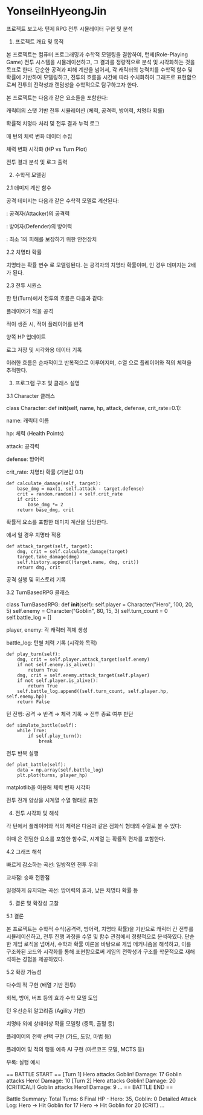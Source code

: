 # YonseiInHyeongJin
프로젝트 보고서: 턴제 RPG 전투 시뮬레이터 구현 및 분석

1. 프로젝트 개요 및 목적

본 프로젝트는 컴퓨터 프로그래밍과 수학적 모델링을 결합하여, 턴제(Role-Playing Game) 전투 시스템을 시뮬레이션하고, 그 결과를 정량적으로 분석 및 시각화하는 것을 목표로 한다. 단순한 공격과 피해 계산을 넘어서, 각 캐릭터의 능력치를 수학적 함수 및 확률에 기반하여 모델링하고, 전투의 흐름을 시간에 따라 수치화하여 그래프로 표현함으로써 전투의 전략성과 랜덤성을 수학적으로 탐구하고자 한다.

본 프로젝트는 다음과 같은 요소들을 포함한다:

캐릭터의 스탯 기반 전투 시뮬레이션 (체력, 공격력, 방어력, 치명타 확률)

확률적 치명타 처리 및 전투 결과 누적 로그

매 턴의 체력 변화 데이터 수집

체력 변화 시각화 (HP vs Turn Plot)

전투 결과 분석 및 로그 출력

2. 수학적 모델링

2.1 데미지 계산 함수

공격 데미지는 다음과 같은 수학적 모델로 계산된다:



: 공격자(Attacker)의 공격력

: 방어자(Defender)의 방어력

: 최소 1의 피해를 보장하기 위한 안전장치

2.2 치명타 확률

치명타는 확률 변수  로 모델링된다. 는 공격자의 치명타 확률이며, 인 경우 데미지는 2배가 된다.

2.3 전투 시퀀스

한 턴(Turn)에서 전투의 흐름은 다음과 같다:

플레이어가 적을 공격

적이 생존 시, 적이 플레이어를 반격

양쪽 HP 업데이트

로그 저장 및 시각화용 데이터 기록

이러한 흐름은 순차적이고 반복적으로 이루어지며, 수열  으로 플레이어와 적의 체력을 추적한다.

3. 프로그램 구조 및 클래스 설명

3.1 Character 클래스

class Character:
    def __init__(self, name, hp, attack, defense, crit_rate=0.1):

name: 캐릭터 이름

hp: 체력 (Health Points)

attack: 공격력

defense: 방어력

crit_rate: 치명타 확률 (기본값 0.1)

    def calculate_damage(self, target):
        base_dmg = max(1, self.attack - target.defense)
        crit = random.random() < self.crit_rate
        if crit:
            base_dmg *= 2
        return base_dmg, crit

확률적 요소를 포함한 데미지 계산을 담당한다.

에서 일 경우 치명타 적용

    def attack_target(self, target):
        dmg, crit = self.calculate_damage(target)
        target.take_damage(dmg)
        self.history.append((target.name, dmg, crit))
        return dmg, crit

공격 실행 및 히스토리 기록

3.2 TurnBasedRPG 클래스

class TurnBasedRPG:
    def __init__(self):
        self.player = Character("Hero", 100, 20, 5)
        self.enemy = Character("Goblin", 80, 15, 3)
        self.turn_count = 0
        self.battle_log = []

player, enemy: 각 캐릭터 객체 생성

battle_log: 턴별 체력 기록 (시각화 목적)

    def play_turn(self):
        dmg, crit = self.player.attack_target(self.enemy)
        if not self.enemy.is_alive():
            return True
        dmg, crit = self.enemy.attack_target(self.player)
        if not self.player.is_alive():
            return True
        self.battle_log.append((self.turn_count, self.player.hp, self.enemy.hp))
        return False

턴 진행: 공격 → 반격 → 체력 기록 → 전투 종료 여부 판단

    def simulate_battle(self):
        while True:
            if self.play_turn():
                break

전투 반복 실행

    def plot_battle(self):
        data = np.array(self.battle_log)
        plt.plot(turns, player_hp)

matplotlib을 이용해 체력 변화 시각화

전투 전개 양상을 시계열 수열 형태로 표현

4. 전투 시각화 및 해석

각 턴에서 플레이어와 적의 체력은 다음과 같은 점화식 형태의 수열로 볼 수 있다:





이때 은 랜덤한 요소를 포함한 함수로, 시계열 는 확률적 편차를 포함한다.

4.2 그래프 해석

빠르게 감소하는 곡선: 일방적인 전투 우위

교차점: 승패 전환점

일정하게 유지되는 곡선: 방어력의 효과, 낮은 치명타 확률 등

5. 결론 및 확장성 고찰

5.1 결론

본 프로젝트는 수학적 수식(공격력, 방어력, 치명타 확률)을 기반으로 캐릭터 간 전투를 시뮬레이션하고, 전투 진행 과정을 수열 및 함수 관점에서 정량적으로 분석하였다. 단순한 게임 로직을 넘어서, 수학과 확률 이론을 바탕으로 게임 메커니즘을 해석하고, 이를 구조화된 코드와 시각화를 통해 표현함으로써 게임의 전략성과 구조를 학문적으로 재해석하는 경험을 제공하였다.

5.2 확장 가능성

다수의 적 구현 (배열 기반 전투)

회복, 방어, 버프 등의 효과 수학 모델 도입

턴 우선순위 알고리즘 (Agility 기반)

치명타 외에 상태이상 확률 모델링 (중독, 출혈 등)

플레이어의 전략 선택 구현 (가드, 도망, 마법 등)

플레이어 및 적의 행동 예측 AI 구현 (마르코프 모델, MCTS 등)

부록: 실행 예시

== BATTLE START ==
[Turn 1]
Hero attacks Goblin! Damage: 17
Goblin attacks Hero! Damage: 10
[Turn 2]
Hero attacks Goblin! Damage: 20 (CRITICAL!)
Goblin attacks Hero! Damage: 9
...
== BATTLE END ==

Battle Summary:
Total Turns: 6
Final HP - Hero: 35, Goblin: 0
Detailed Attack Log:
Hero → Hit Goblin for 17
Hero → Hit Goblin for 20 (CRIT)
...

